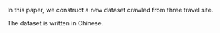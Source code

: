 In this paper, we construct a new dataset crawled from three travel site.

The dataset is written in Chinese.
